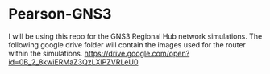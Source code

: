 # Pearson-GNS3

I will be using this repo for the GNS3 Regional Hub network simulations. The following google drive folder will contain the images used for the router within the simulations.
https://drive.google.com/open?id=0B_2_8kwiERMaZ3QzLXlPZVRLeU0
